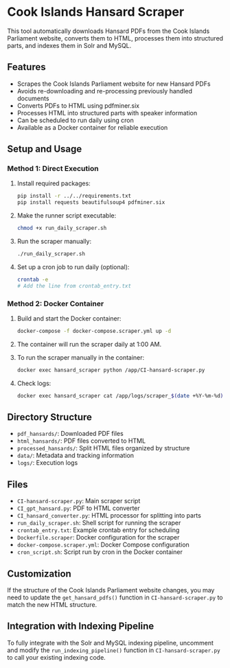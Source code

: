 # Cook Islands Hansard Scraper

This tool automatically downloads Hansard PDFs from the Cook Islands Parliament website, 
converts them to HTML, processes them into structured parts, and indexes them in Solr and MySQL.

## Features

- Scrapes the Cook Islands Parliament website for new Hansard PDFs
- Avoids re-downloading and re-processing previously handled documents
- Converts PDFs to HTML using pdfminer.six
- Processes HTML into structured parts with speaker information
- Can be scheduled to run daily using cron
- Available as a Docker container for reliable execution

## Setup and Usage

### Method 1: Direct Execution

1. Install required packages:
   ```bash
   pip install -r ../../requirements.txt
   pip install requests beautifulsoup4 pdfminer.six
   ```

2. Make the runner script executable:
   ```bash
   chmod +x run_daily_scraper.sh
   ```

3. Run the scraper manually:
   ```bash
   ./run_daily_scraper.sh
   ```

4. Set up a cron job to run daily (optional):
   ```bash
   crontab -e
   # Add the line from crontab_entry.txt
   ```

### Method 2: Docker Container

1. Build and start the Docker container:
   ```bash
   docker-compose -f docker-compose.scraper.yml up -d
   ```

2. The container will run the scraper daily at 1:00 AM.

3. To run the scraper manually in the container:
   ```bash
   docker exec hansard_scraper python /app/CI-hansard-scraper.py
   ```

4. Check logs:
   ```bash
   docker exec hansard_scraper cat /app/logs/scraper_$(date +%Y-%m-%d).log
   ```

## Directory Structure

- `pdf_hansards/`: Downloaded PDF files
- `html_hansards/`: PDF files converted to HTML
- `processed_hansards/`: Split HTML files organized by structure
- `data/`: Metadata and tracking information
- `logs/`: Execution logs

## Files

- `CI-hansard-scraper.py`: Main scraper script
- `CI_gpt_hansard.py`: PDF to HTML converter
- `CI_hansard_converter.py`: HTML processor for splitting into parts
- `run_daily_scraper.sh`: Shell script for running the scraper
- `crontab_entry.txt`: Example crontab entry for scheduling
- `Dockerfile.scraper`: Docker configuration for the scraper
- `docker-compose.scraper.yml`: Docker Compose configuration
- `cron_script.sh`: Script run by cron in the Docker container

## Customization

If the structure of the Cook Islands Parliament website changes, you may need to update the 
`get_hansard_pdfs()` function in `CI-hansard-scraper.py` to match the new HTML structure.

## Integration with Indexing Pipeline

To fully integrate with the Solr and MySQL indexing pipeline, uncomment and modify the 
`run_indexing_pipeline()` function in `CI-hansard-scraper.py` to call your existing indexing code.